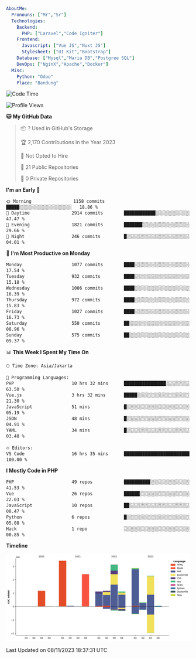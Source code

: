 ```yaml
AboutMe:
  Pronouns: ["Mr","Sr"]
  Technologies:
    Backend:
      PHP: ["Laravel","Code Igniter"]
    Frontend:
      Javascript: ["Vue JS","Nuxt JS"]
      Stylesheet: ["UI Kit","Bootstrap"]
    Database: ["Mysql","Maria DB","Postgree SQL"]
    DevOps: ["NginX","Apache","Docker"]
  Misc:
    Python: "Odoo"
    Place: "Bandung"
```

<!--START_SECTION:waka-->
![Code Time](http://img.shields.io/badge/Code%20Time-808%20hrs%2030%20mins-blue)

![Profile Views](http://img.shields.io/badge/Profile%20Views-4-blue)

**🐱 My GitHub Data** 

> 📦 ? Used in GitHub's Storage 
 > 
> 🏆 2,170 Contributions in the Year 2023
 > 
> 🚫 Not Opted to Hire
 > 
> 📜 21 Public Repositories 
 > 
> 🔑 0 Private Repositories 
 > 
**I'm an Early 🐤** 

```text
🌞 Morning                1158 commits        █████░░░░░░░░░░░░░░░░░░░░   18.86 % 
🌆 Daytime                2914 commits        ████████████░░░░░░░░░░░░░   47.47 % 
🌃 Evening                1821 commits        ███████░░░░░░░░░░░░░░░░░░   29.66 % 
🌙 Night                  246 commits         █░░░░░░░░░░░░░░░░░░░░░░░░   04.01 % 
```
📅 **I'm Most Productive on Monday** 

```text
Monday                   1077 commits        ████░░░░░░░░░░░░░░░░░░░░░   17.54 % 
Tuesday                  932 commits         ████░░░░░░░░░░░░░░░░░░░░░   15.18 % 
Wednesday                1006 commits        ████░░░░░░░░░░░░░░░░░░░░░   16.39 % 
Thursday                 972 commits         ████░░░░░░░░░░░░░░░░░░░░░   15.83 % 
Friday                   1027 commits        ████░░░░░░░░░░░░░░░░░░░░░   16.73 % 
Saturday                 550 commits         ██░░░░░░░░░░░░░░░░░░░░░░░   08.96 % 
Sunday                   575 commits         ██░░░░░░░░░░░░░░░░░░░░░░░   09.37 % 
```


📊 **This Week I Spent My Time On** 

```text
🕑︎ Time Zone: Asia/Jakarta

💬 Programming Languages: 
PHP                      10 hrs 32 mins      ████████████████░░░░░░░░░   63.50 % 
Vue.js                   3 hrs 32 mins       █████░░░░░░░░░░░░░░░░░░░░   21.30 % 
JavaScript               51 mins             █░░░░░░░░░░░░░░░░░░░░░░░░   05.19 % 
JSON                     48 mins             █░░░░░░░░░░░░░░░░░░░░░░░░   04.91 % 
YAML                     34 mins             █░░░░░░░░░░░░░░░░░░░░░░░░   03.48 % 

🔥 Editors: 
VS Code                  16 hrs 35 mins      █████████████████████████   100.00 % 
```

**I Mostly Code in PHP** 

```text
PHP                      49 repos            ██████████░░░░░░░░░░░░░░░   41.53 % 
Vue                      26 repos            ██████░░░░░░░░░░░░░░░░░░░   22.03 % 
JavaScript               10 repos            ██░░░░░░░░░░░░░░░░░░░░░░░   08.47 % 
Python                   6 repos             █░░░░░░░░░░░░░░░░░░░░░░░░   05.08 % 
Hack                     1 repo              ░░░░░░░░░░░░░░░░░░░░░░░░░   00.85 % 
```



**Timeline**

![Lines of Code chart](https://raw.githubusercontent.com/vheins/vheins/main/assets/bar_graph.png)


 Last Updated on 08/11/2023 18:37:31 UTC
<!--END_SECTION:waka-->
